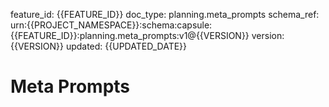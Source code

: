 feature_id: {{FEATURE_ID}}
doc_type: planning.meta_prompts
schema_ref: urn:{{PROJECT_NAMESPACE}}:schema:capsule:{{FEATURE_ID}}:planning.meta_prompts:v1@{{VERSION}}
version: {{VERSION}}
updated: {{UPDATED_DATE}}

# Meta Prompts

<!-- Provide prompt guidelines, constraints, and examples for consistent outputs. -->

